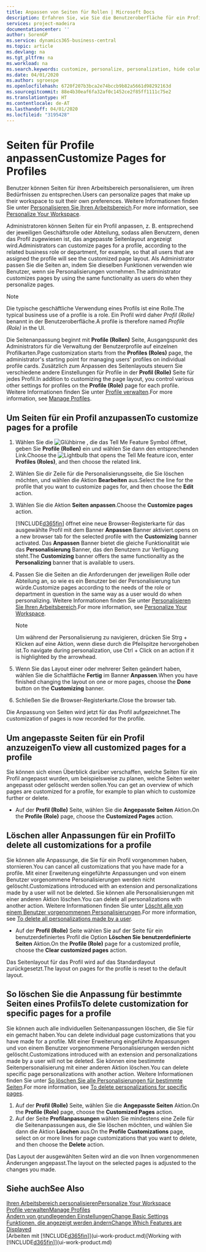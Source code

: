 ```yaml
---
title: Anpassen von Seiten für Rollen | Microsoft Docs
description: Erfahren Sie, wie Sie die Benutzeroberfläche für ein Profil (eine Rolle) anpassen, sodass allen Benutzern, die diese Rolle zugewiesen haben, ein benutzerdefinierter Arbeitsbereich angezeigt wird.
services: project-madeira
documentationcenter: ''
author: SorenGP
ms.service: dynamics365-business-central
ms.topic: article
ms.devlang: na
ms.tgt_pltfrm: na
ms.workload: na
ms.search.keywords: customize, personalize, personalization, hide columns, remove fields, move fields
ms.date: 04/01/2020
ms.author: sgroespe
ms.openlocfilehash: 6720f207b3bca2e74bccb9b82a5661d98292163d
ms.sourcegitcommit: 88e4b30eaf6fa32af0c1452ce2f85ff1111c75e2
ms.translationtype: HT
ms.contentlocale: de-AT
ms.lasthandoff: 04/01/2020
ms.locfileid: "3195428"
---
```

# <a name="customize-pages-for-profiles"></a><span data-ttu-id="a5b3c-103">Seiten für Profile anpassen</span><span class="sxs-lookup"><span data-stu-id="a5b3c-103">Customize Pages for Profiles</span></span>
<span data-ttu-id="a5b3c-104">Benutzer können Seiten für ihren Arbeitsbereich personalisieren, um ihren Bedürfnissen zu entsprechen.</span><span class="sxs-lookup"><span data-stu-id="a5b3c-104">Users can personalize pages that make up their workspace to suit their own preferences.</span></span> <span data-ttu-id="a5b3c-105">Weitere Informationen finden Sie unter [Personalisieren Sie Ihren Arbeitsbereich](ui-personalization-user.md).</span><span class="sxs-lookup"><span data-stu-id="a5b3c-105">For more information, see [Personalize Your Workspace](ui-personalization-user.md).</span></span>

<span data-ttu-id="a5b3c-106">Administratoren können Seiten für ein Profil anpassen, z. B. entsprechend der jeweiligen Geschäftsrolle oder Abteilung, sodass allen Benutzern, denen das Profil zugewiesen ist, das angepasste Seitenlayout angezeigt wird.</span><span class="sxs-lookup"><span data-stu-id="a5b3c-106">Administrators can customize pages for a profile, according to the related business role or department, for example, so that all users that are assigned the profile will see the customized page layout.</span></span> <span data-ttu-id="a5b3c-107">Als Administrator passen Sie die Seiten an, indem Sie dieselben Funktionen verwenden wie Benutzer, wenn sie Personalisierungen vornehmen.</span><span class="sxs-lookup"><span data-stu-id="a5b3c-107">The administrator customizes pages by using the same functionality as users do when they personalize pages.</span></span>

> [!NOTE]
> <span data-ttu-id="a5b3c-108">Die typische geschäftliche Verwendung eines Profils ist eine Rolle.</span><span class="sxs-lookup"><span data-stu-id="a5b3c-108">The typical business use of a profile is a role.</span></span> <span data-ttu-id="a5b3c-109">Ein Profil wird daher *Profil (Rolle)* benannt in der Benutzeroberfläche.</span><span class="sxs-lookup"><span data-stu-id="a5b3c-109">A profile is therefore named *Profile (Role)* in the UI.</span></span>

<span data-ttu-id="a5b3c-110">Die Seitenanpassung beginnt mit **Profile (Rollen)** Seite, Ausgangspunkt des Administrators für die Verwaltung der Benutzerprofile auf einzelnen Profilkarten.</span><span class="sxs-lookup"><span data-stu-id="a5b3c-110">Page customization starts from the **Profiles (Roles)** page, the administrator's starting point for managing users' profiles on individual profile cards.</span></span> <span data-ttu-id="a5b3c-111">Zusätzlich zum Anpassen des Seitenlayouts steuern Sie verschiedene andere Einstellungen für Profile in der **Profil (Rolle)** Seite für jedes Profil.</span><span class="sxs-lookup"><span data-stu-id="a5b3c-111">In addition to customizing the page layout, you control various other settings for profiles on the **Profile (Role)** page for each profile.</span></span> <span data-ttu-id="a5b3c-112">Weitere Informationen finden Sie unter [Profile verwalten](admin-users-profiles-roles.md).</span><span class="sxs-lookup"><span data-stu-id="a5b3c-112">For more information, see [Manage Profiles](admin-users-profiles-roles.md).</span></span>

## <a name="to-customize-pages-for-a-profile"></a><span data-ttu-id="a5b3c-113">Um Seiten für ein Profil anzupassen</span><span class="sxs-lookup"><span data-stu-id="a5b3c-113">To customize pages for a profile</span></span>
1. <span data-ttu-id="a5b3c-114">Wählen Sie die ![Glühbirne , die das Tell Me Feature](media/ui-search/search_small.png "Tell Me-Funktion") Symbol öffnet, geben Sie **Profile (Rollen)** ein und wählen Sie dann den entsprechenden Link.</span><span class="sxs-lookup"><span data-stu-id="a5b3c-114">Choose the ![Lightbulb that opens the Tell Me feature](media/ui-search/search_small.png "Tell me what you want to do") icon, enter **Profiles (Roles)**, and then choose the related link.</span></span>
2. <span data-ttu-id="a5b3c-115">Wählen Sie dir Zeile für die Personalisierungsseite, die Sie löschen möchten, und wählen die Aktion **Bearbeiten** aus.</span><span class="sxs-lookup"><span data-stu-id="a5b3c-115">Select the line for the profile that you want to customize pages for, and then choose the **Edit** action.</span></span>
3. <span data-ttu-id="a5b3c-116">Wählen Sie die Aktion **Seiten anpassen**.</span><span class="sxs-lookup"><span data-stu-id="a5b3c-116">Choose the **Customize pages** action.</span></span>

    [!INCLUDE[d365fin](includes/d365fin_md.md)] <span data-ttu-id="a5b3c-117">öffnet eine neue Browser-Registerkarte für das ausgewählte Profil mit dem Banner **Anpassen** Banner aktiviert.</span><span class="sxs-lookup"><span data-stu-id="a5b3c-117">opens on a new browser tab for the selected profile with the **Customizing** banner activated.</span></span> <span data-ttu-id="a5b3c-118">Das **Anpassen** Banner bietet die gleiche Funktionalität wie das **Personalisierung** Banner, das den Benutzern zur Verfügung steht.</span><span class="sxs-lookup"><span data-stu-id="a5b3c-118">The **Customizing** banner offers the same functionality as the **Personalizing** banner that is available to users.</span></span>

4. <span data-ttu-id="a5b3c-119">Passen Sie die Seiten an die Anforderungen der jeweiligen Rolle oder Abteilung an, so wie es ein Benutzer bei der Personalisierung tun würde.</span><span class="sxs-lookup"><span data-stu-id="a5b3c-119">Customize pages according to the needs of the role or department in question in the same way as a user would do when personalizing.</span></span> <span data-ttu-id="a5b3c-120">Weitere Informationen finden Sie unter [Personalisieren Sie Ihren Arbeitsbereich](ui-personalization-user.md).</span><span class="sxs-lookup"><span data-stu-id="a5b3c-120">For more information, see [Personalize Your Workspace](ui-personalization-user.md).</span></span>

    > [!NOTE]
    > <span data-ttu-id="a5b3c-121">Um während der Personalisierung zu navigieren, drücken Sie Strg + Klicken auf eine Aktion, wenn diese durch die Pfeilspitze hervorgehoben ist.</span><span class="sxs-lookup"><span data-stu-id="a5b3c-121">To navigate during personalization, use Ctrl + Click on an action if it is highlighted by the arrowhead.</span></span>

5. <span data-ttu-id="a5b3c-122">Wenn Sie das Layout einer oder mehrerer Seiten geändert haben, wählen Sie die Schaltfläche **Fertig** im Banner **Anpassen**.</span><span class="sxs-lookup"><span data-stu-id="a5b3c-122">When you have finished changing the layout on one or more pages, choose the **Done** button on the **Customizing** banner.</span></span>
6. <span data-ttu-id="a5b3c-123">Schließen Sie die Browser-Registerkarte.</span><span class="sxs-lookup"><span data-stu-id="a5b3c-123">Close the browser tab.</span></span>

<span data-ttu-id="a5b3c-124">Die Anpassung von Seiten wird jetzt für das Profil aufgezeichnet.</span><span class="sxs-lookup"><span data-stu-id="a5b3c-124">The customization of pages is now recorded for the profile.</span></span>

## <a name="to-view-all-customized-pages-for-a-profile"></a><span data-ttu-id="a5b3c-125">Um angepasste Seiten für ein Profil anzuzeigen</span><span class="sxs-lookup"><span data-stu-id="a5b3c-125">To view all customized pages for a profile</span></span>
<span data-ttu-id="a5b3c-126">Sie können sich einen Überblick darüber verschaffen, welche Seiten für ein Profil angepasst wurden, um beispielsweise zu planen, welche Seiten weiter angepasst oder gelöscht werden sollen.</span><span class="sxs-lookup"><span data-stu-id="a5b3c-126">You can get an overview of which pages are customized for a profile, for example to plan which to customize further or delete.</span></span>

- <span data-ttu-id="a5b3c-127">Auf der **Profil (Rolle)** Seite, wählen Sie die **Angepasste Seiten** Aktion.</span><span class="sxs-lookup"><span data-stu-id="a5b3c-127">On the **Profile (Role)** page, choose the **Customized Pages** action.</span></span>

## <a name="to-delete-all-customizations-for-a-profile"></a><span data-ttu-id="a5b3c-128">Löschen aller Anpassungen für ein Profil</span><span class="sxs-lookup"><span data-stu-id="a5b3c-128">To delete all customizations for a profile</span></span>
<span data-ttu-id="a5b3c-129">Sie können alle Anpassunge, die Sie für ein Profil vorgenommen haben, stornieren.</span><span class="sxs-lookup"><span data-stu-id="a5b3c-129">You can cancel all customizations that you have made for a profile.</span></span> <span data-ttu-id="a5b3c-130">Mit einer Erweiterung eingeführte Anpassungen und von einem Benutzer vorgenommene Personalisierungen werden nicht gelöscht.</span><span class="sxs-lookup"><span data-stu-id="a5b3c-130">Customizations introduced with an extension and personalizations made by a user will not be deleted.</span></span> <span data-ttu-id="a5b3c-131">Sie können alle Personalisierungen mit einer anderen Aktion löschen.</span><span class="sxs-lookup"><span data-stu-id="a5b3c-131">You can delete all personalizations with another action.</span></span> <span data-ttu-id="a5b3c-132">Weitere Informationen finden Sie unter [Löscht alle von einem Benutzer vorgenommenen Personalisierungen](admin-users-profiles-roles.md#to-delete-all-personalizations-made-by-a-user).</span><span class="sxs-lookup"><span data-stu-id="a5b3c-132">For more information, see [To delete all personalizations made by a user](admin-users-profiles-roles.md#to-delete-all-personalizations-made-by-a-user).</span></span>

- <span data-ttu-id="a5b3c-133">Auf der **Profil (Rolle)** Seite wählen Sie auf der Seite für ein benutzerdefiniertes Profil die Option **Löschen Sie benutzerdefinierte Seiten** Aktion.</span><span class="sxs-lookup"><span data-stu-id="a5b3c-133">On the **Profile (Role)** page for a customized profile, choose the **Clear customized pages** action.</span></span>

<span data-ttu-id="a5b3c-134">Das Seitenlayout für das Profil wird auf das Standardlayout zurückgesetzt.</span><span class="sxs-lookup"><span data-stu-id="a5b3c-134">The layout on pages for the profile is reset to the default layout.</span></span>  

## <a name="to-delete-customization-for-specific-pages-for-a-profile"></a><span data-ttu-id="a5b3c-135">So löschen Sie die Anpassung für bestimmte Seiten eines Profils</span><span class="sxs-lookup"><span data-stu-id="a5b3c-135">To delete customization for specific pages for a profile</span></span>
<span data-ttu-id="a5b3c-136">Sie können auch alle individuellen Seitenanpassungen löschen, die Sie für ein gemacht haben.</span><span class="sxs-lookup"><span data-stu-id="a5b3c-136">You can delete individual page customizations that you have made for a profile.</span></span> <span data-ttu-id="a5b3c-137">Mit einer Erweiterung eingeführte Anpassungen und von einem Benutzer vorgenommene Personalisierungen werden nicht gelöscht.</span><span class="sxs-lookup"><span data-stu-id="a5b3c-137">Customizations introduced with an extension and personalizations made by a user will not be deleted.</span></span> <span data-ttu-id="a5b3c-138">Sie können eine bestimmte Seitenpersonalisierung mit einer anderen Aktion löschen.</span><span class="sxs-lookup"><span data-stu-id="a5b3c-138">You can delete specific page personalizations with another action.</span></span> <span data-ttu-id="a5b3c-139">Weitere Informationen finden Sie unter [So löschen Sie alle Personalisierungen für bestimmte Seiten](admin-users-profiles-roles.md#to-delete-personalizations-for-specific-pages).</span><span class="sxs-lookup"><span data-stu-id="a5b3c-139">For more information, see [To delete personalizations for specific pages](admin-users-profiles-roles.md#to-delete-personalizations-for-specific-pages).</span></span>

1. <span data-ttu-id="a5b3c-140">Auf der **Profil (Rolle)** Seite, wählen Sie die **Angepasste Seiten** Aktion.</span><span class="sxs-lookup"><span data-stu-id="a5b3c-140">On the **Profile (Role)** page, choose the **Customized Pages** action.</span></span>
2. <span data-ttu-id="a5b3c-141">Auf der Seite **Profilanpassungen** wählen Sie mindestens eine Zeile für die Seitenanpassungen aus, die Sie löschen möchten, und wählen Sie dann die Aktion **Löschen** aus.</span><span class="sxs-lookup"><span data-stu-id="a5b3c-141">On the **Profile Customizations** page, select on or more lines for page customizations that you want to delete, and then choose the **Delete** action.</span></span>

<span data-ttu-id="a5b3c-142">Das Layout der ausgewählten Seiten wird an die von Ihnen vorgenommenen Änderungen angepasst.</span><span class="sxs-lookup"><span data-stu-id="a5b3c-142">The layout on the selected pages is adjusted to the changes you made.</span></span>

## <a name="see-also"></a><span data-ttu-id="a5b3c-143">Siehe auch</span><span class="sxs-lookup"><span data-stu-id="a5b3c-143">See Also</span></span>
[<span data-ttu-id="a5b3c-144">Ihren Arbeitsbereich personalisieren</span><span class="sxs-lookup"><span data-stu-id="a5b3c-144">Personalize Your Workspace</span></span>](ui-personalization-user.md)  
[<span data-ttu-id="a5b3c-145">Profile verwalten</span><span class="sxs-lookup"><span data-stu-id="a5b3c-145">Manage Profiles</span></span>](admin-users-profiles-roles.md)  
[<span data-ttu-id="a5b3c-146">Ändern von grundlegenden Einstellungen</span><span class="sxs-lookup"><span data-stu-id="a5b3c-146">Change Basic Settings</span></span>](ui-change-basic-settings.md)  
[<span data-ttu-id="a5b3c-147">Funktionen, die angezeigt werden ändern</span><span class="sxs-lookup"><span data-stu-id="a5b3c-147">Change Which Features are Displayed</span></span>](ui-experiences.md)  
<span data-ttu-id="a5b3c-148">[Arbeiten mit [!INCLUDE[d365fin](includes/d365fin_md.md)]](ui-work-product.md)</span><span class="sxs-lookup"><span data-stu-id="a5b3c-148">[Working with [!INCLUDE[d365fin](includes/d365fin_md.md)]](ui-work-product.md)</span></span>  
